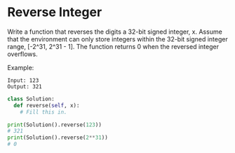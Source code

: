 # Reverse Integer

Write a function that reverses the digits a 32-bit signed integer, x. Assume that the environment can only store integers within the 32-bit signed integer range, [-2^31, 2^31 - 1]. The function returns 0 when the reversed integer overflows.

Example:

```
Input: 123
Output: 321
```

```python
class Solution:
  def reverse(self, x):
    # Fill this in.

print(Solution().reverse(123))
# 321
print(Solution().reverse(2**31))
# 0
```
